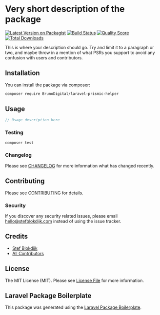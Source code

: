 # Very short description of the package

[![Latest Version on Packagist](https://img.shields.io/packagist/v/BrunoDigital/laravel-prismic-helper.svg?style=flat-square)](https://packagist.org/packages/BrunoDigital/laravel-prismic-helper)
[![Build Status](https://img.shields.io/travis/BrunoDigital/laravel-prismic-helper/master.svg?style=flat-square)](https://travis-ci.org/BrunoDigital/laravel-prismic-helper)
[![Quality Score](https://img.shields.io/scrutinizer/g/BrunoDigital/laravel-prismic-helper.svg?style=flat-square)](https://scrutinizer-ci.com/g/BrunoDigital/laravel-prismic-helper)
[![Total Downloads](https://img.shields.io/packagist/dt/BrunoDigital/laravel-prismic-helper.svg?style=flat-square)](https://packagist.org/packages/BrunoDigital/laravel-prismic-helper)

This is where your description should go. Try and limit it to a paragraph or two, and maybe throw in a mention of what PSRs you support to avoid any confusion with users and contributors.

## Installation

You can install the package via composer:

```bash
composer require BrunoDigital/laravel-prismic-helper
```

## Usage

``` php
// Usage description here
```

### Testing

``` bash
composer test
```

### Changelog

Please see [CHANGELOG](CHANGELOG.md) for more information what has changed recently.

## Contributing

Please see [CONTRIBUTING](CONTRIBUTING.md) for details.

### Security

If you discover any security related issues, please email hello@stefblokdijk.com instead of using the issue tracker.

## Credits

- [Stef Blokdijk](https://github.com/BrunoDigital)
- [All Contributors](../../contributors)

## License

The MIT License (MIT). Please see [License File](LICENSE.md) for more information.

## Laravel Package Boilerplate

This package was generated using the [Laravel Package Boilerplate](https://laravelpackageboilerplate.com).